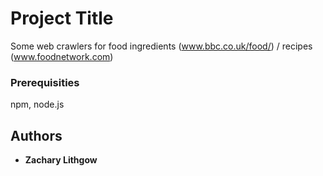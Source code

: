 # Project Title

Some web crawlers for food ingredients (www.bbc.co.uk/food/) / recipes (www.foodnetwork.com)

### Prerequisities

npm, node.js

## Authors

* **Zachary Lithgow**
